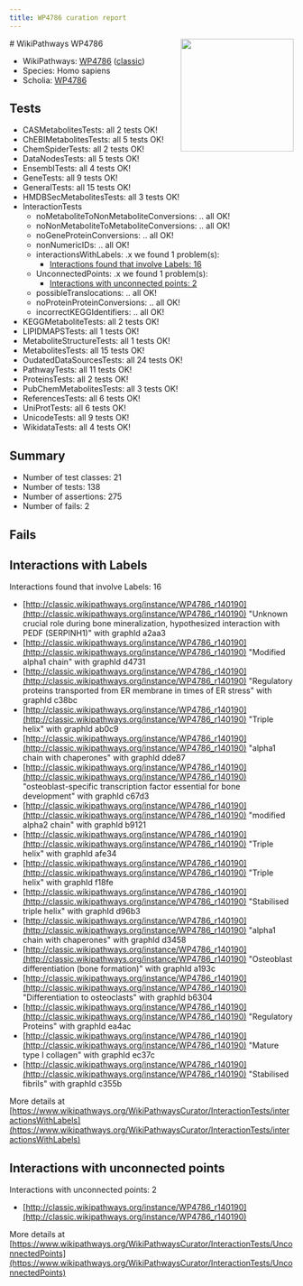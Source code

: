 ```yaml
---
title: WP4786 curation report
---
```


<img style="float: right; width: 200px" src="https://upload.wikimedia.org/wikipedia/commons/thumb/8/83/Wplogo_with_text_500.png/640px-Wplogo_with_text_500.png" />
# WikiPathways WP4786

* WikiPathways: [WP4786](https://wikipathways.org/pathways/WP4786) ([classic](https://classic.wikipathways.org/instance/WP4786))
* Species: Homo sapiens
* Scholia: [WP4786](https://scholia.toolforge.org/wikipathways/WP4786)
## Tests
* CASMetabolitesTests: all 2 tests OK!
* ChEBIMetabolitesTests: all 5 tests OK!
* ChemSpiderTests: all 2 tests OK!
* DataNodesTests: all 5 tests OK!
* EnsemblTests: all 4 tests OK!
* GeneTests: all 9 tests OK!
* GeneralTests: all 15 tests OK!
* HMDBSecMetabolitesTests: all 3 tests OK!
* InteractionTests
    * noMetaboliteToNonMetaboliteConversions: .. all OK!
    * noNonMetaboliteToMetaboliteConversions: .. all OK!
    * noGeneProteinConversions: .. all OK!
    * nonNumericIDs: .. all OK!
    * interactionsWithLabels: .x we found 1 problem(s):
        * [Interactions found that involve Labels: 16](#fe97a8be)
    * UnconnectedPoints: .x we found 1 problem(s):
        * [Interactions with unconnected points: 2](#35a61ada)
    * possibleTranslocations: .. all OK!
    * noProteinProteinConversions: .. all OK!
    * incorrectKEGGIdentifiers: .. all OK!
* KEGGMetaboliteTests: all 2 tests OK!
* LIPIDMAPSTests: all 1 tests OK!
* MetaboliteStructureTests: all 1 tests OK!
* MetabolitesTests: all 15 tests OK!
* OudatedDataSourcesTests: all 24 tests OK!
* PathwayTests: all 11 tests OK!
* ProteinsTests: all 2 tests OK!
* PubChemMetabolitesTests: all 3 tests OK!
* ReferencesTests: all 6 tests OK!
* UniProtTests: all 6 tests OK!
* UnicodeTests: all 9 tests OK!
* WikidataTests: all 4 tests OK!


## Summary

* Number of test classes: 21
* Number of tests: 138
* Number of assertions: 275
* Number of fails: 2

## Fails

<a name="fe97a8be" />

## Interactions with Labels

Interactions found that involve Labels: 16

* [http://classic.wikipathways.org/instance/WP4786_r140190](http://classic.wikipathways.org/instance/WP4786_r140190) "Unknown crucial role during 
bone mineralization,
hypothesized interaction
with PEDF (SERPINH1)" with graphId a2aa3
* [http://classic.wikipathways.org/instance/WP4786_r140190](http://classic.wikipathways.org/instance/WP4786_r140190) "Modified alpha1 chain" with graphId d4731
* [http://classic.wikipathways.org/instance/WP4786_r140190](http://classic.wikipathways.org/instance/WP4786_r140190) "Regulatory proteins
transported from ER membrane
in times of ER stress" with graphId c38bc
* [http://classic.wikipathways.org/instance/WP4786_r140190](http://classic.wikipathways.org/instance/WP4786_r140190) "Triple helix" with graphId ab0c9
* [http://classic.wikipathways.org/instance/WP4786_r140190](http://classic.wikipathways.org/instance/WP4786_r140190) "alpha1 chain with
chaperones" with graphId dde87
* [http://classic.wikipathways.org/instance/WP4786_r140190](http://classic.wikipathways.org/instance/WP4786_r140190) "osteoblast-specific transcription
factor essential for bone development" with graphId c67d3
* [http://classic.wikipathways.org/instance/WP4786_r140190](http://classic.wikipathways.org/instance/WP4786_r140190) "modified alpha2 chain" with graphId b9121
* [http://classic.wikipathways.org/instance/WP4786_r140190](http://classic.wikipathways.org/instance/WP4786_r140190) "Triple helix" with graphId afe34
* [http://classic.wikipathways.org/instance/WP4786_r140190](http://classic.wikipathways.org/instance/WP4786_r140190) "Triple helix" with graphId f18fe
* [http://classic.wikipathways.org/instance/WP4786_r140190](http://classic.wikipathways.org/instance/WP4786_r140190) "Stabilised
triple helix" with graphId d96b3
* [http://classic.wikipathways.org/instance/WP4786_r140190](http://classic.wikipathways.org/instance/WP4786_r140190) "alpha1 chain with
chaperones" with graphId d3458
* [http://classic.wikipathways.org/instance/WP4786_r140190](http://classic.wikipathways.org/instance/WP4786_r140190) "Osteoblast differentiation
(bone formation)" with graphId a193c
* [http://classic.wikipathways.org/instance/WP4786_r140190](http://classic.wikipathways.org/instance/WP4786_r140190) "Differentiation 
to osteoclasts" with graphId b6304
* [http://classic.wikipathways.org/instance/WP4786_r140190](http://classic.wikipathways.org/instance/WP4786_r140190) "Regulatory
Proteins" with graphId ea4ac
* [http://classic.wikipathways.org/instance/WP4786_r140190](http://classic.wikipathways.org/instance/WP4786_r140190) "Mature type I 
collagen" with graphId ec37c
* [http://classic.wikipathways.org/instance/WP4786_r140190](http://classic.wikipathways.org/instance/WP4786_r140190) "Stabilised fibrils" with graphId c355b


More details at [https://www.wikipathways.org/WikiPathwaysCurator/InteractionTests/interactionsWithLabels](https://www.wikipathways.org/WikiPathwaysCurator/InteractionTests/interactionsWithLabels)

<a name="35a61ada" />

## Interactions with unconnected points

Interactions with unconnected points: 2

* [http://classic.wikipathways.org/instance/WP4786_r140190](http://classic.wikipathways.org/instance/WP4786_r140190)


More details at [https://www.wikipathways.org/WikiPathwaysCurator/InteractionTests/UnconnectedPoints](https://www.wikipathways.org/WikiPathwaysCurator/InteractionTests/UnconnectedPoints)


